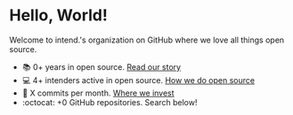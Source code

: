 # Hello, World!

Welcome to intend.'s organization on GitHub where we love all things open source.

- 📚 0+ years in open source. [Read our story](#)
- 💻 4+ intenders active in open source. [How we do open source](#)
- 🏢 X commits per month. [Where we invest](#)
- :octocat: +0 GitHub repositories. Search below!
